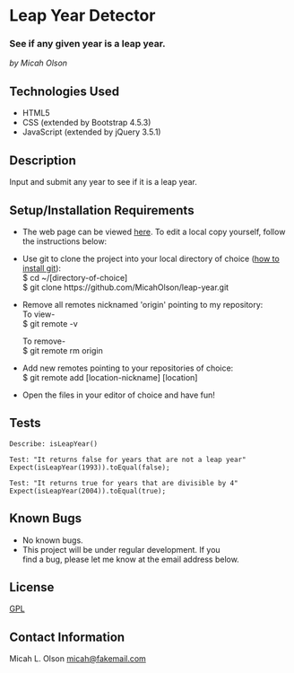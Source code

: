 # Leap Year Detector

### See if any given year is a leap year.  
_by Micah Olson_

## Technologies Used
* HTML5
* CSS (extended by Bootstrap 4.5.3)
* JavaScript (extended by jQuery 3.5.1)

## Description
Input and submit any year to see if it is a leap year.

## Setup/Installation Requirements
* The web page can be viewed [here](https://micaholson.github.io/leap-year). To edit a local copy yourself, follow the instructions below:  

* Use git to clone the project into your local directory of choice ([how to install git](https://www.learnhowtoprogram.com/introduction-to-programming/getting-started-with-intro-to-programming/git-and-github)):  
  $ cd ~/\[directory-of-choice\]  
  $ git clone https[]()://github.com/MicahOlson/leap-year.git  

* Remove all remotes nicknamed 'origin' pointing to my repository:  
  To view-  
  $ git remote -v  

  To remove-  
  $ git remote rm origin  
* Add new remotes pointing to your repositories of choice:  
  $ git remote add \[location-nickname\] \[location\]  

* Open the files in your editor of choice and have fun!

## Tests
```
Describe: isLeapYear()  
  
Test: "It returns false for years that are not a leap year"    
Expect(isLeapYear(1993)).toEqual(false);
  
Test: "It returns true for years that are divisible by 4"
Expect(isLeapYear(2004)).toEqual(true);  
```

## Known Bugs
* No known bugs.
* This project will be under regular development. If you  
find a bug, please let me know at the email address below. 

## License
[GPL](https://choosealicense.com/licenses/gpl-3.0/)

## Contact Information
Micah L. Olson micah@fakemail.com